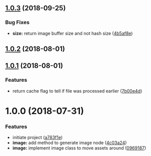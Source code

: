 <a name="1.0.3"></a>
## [1.0.3](https://github.com/dimerapp/image/compare/v1.0.2...v1.0.3) (2018-09-25)


### Bug Fixes

* **size:** return image buffer size and not hash size ([4b5af8e](https://github.com/dimerapp/image/commit/4b5af8e))



<a name="1.0.2"></a>
## [1.0.2](https://github.com/dimerapp/image/compare/v1.0.1...v1.0.2) (2018-08-01)



<a name="1.0.1"></a>
## [1.0.1](https://github.com/dimerapp/image/compare/v1.0.0...v1.0.1) (2018-08-01)


### Features

* return cache flag to tell if file was processed earlier ([7b00e4d](https://github.com/dimerapp/image/commit/7b00e4d))



<a name="1.0.0"></a>
# 1.0.0 (2018-07-31)


### Features

* initiate project ([a783f1e](https://github.com/dimerapp/image/commit/a783f1e))
* **image:** add method to generate image node ([4c03a24](https://github.com/dimerapp/image/commit/4c03a24))
* **image:** implement image class to move assets around ([0969187](https://github.com/dimerapp/image/commit/0969187))
